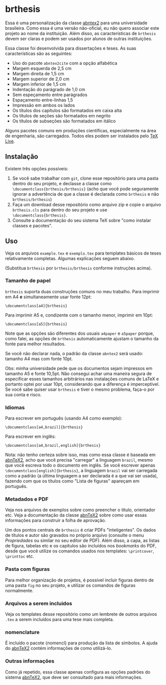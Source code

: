 # brthesis

Essa é uma personalização da classe [abntex2][abntex2] para uma universidade brasileira. Como essa é uma versão não-oficial, eu não quero associar este projeto ao nome da instituição. Além disso, as características de `brthesis` devem ser claras e podem ser usados por alunos de outras instituições.

Essa classe foi desenvolvida para dissertações e teses. As suas características são as seguintes:

* Uso do pacote `abntex2cite` com a opção alfabética
* Margem esquerda de 2,5 cm
* Margem direita de 1,5 cm
* Margem superior de 2,0 cm
* Margem inferior de 1,5 cm
* Indentação do parágrado de 1,0 cm
* Sem espeçamento entre parágrados
* Espaçamento entre-linhas 1,5
* Impressão em ambos os lados
* Os títulos dos capítulos são formatados em caixa alta
* Os títulos de seções são formatados em negrito
* Os títulos de subseções são formatados em itálico

Alguns pacotes comuns em produções científicas, especialmente na área de engenharia, são carregados. Todos eles podem ser instalados pelo [TeX Live][texlive].


## Instalação

Existem três opções possíveis:

1. Se você sabe trabalhar com `git`, clone esse repositório para uma pasta dentro do seu projeto, e declasse a classe como `\documentclass{brthesis/brthesis}` (acho que você pode seguramente ignorar a advertência de que a classe é declarada como `brthesis` e não `brthesis/brthesis`)
2. Faça um download desse repositório como arquivo zip e copie o arquivo `brthesis.cls` para dentro do seu projeto e use `\documentclass{brthesis}`.
3. Consulte a documentação do seu sistema TeX sobre "como instalar classes e pacotes".

## Uso

Veja os arquivos `example.tex` e `exemplo.tex` para templates básicos de teses relativamente completas. Algumas explicações seguem abaixo.

(Substitua `brthesis` por `brthesis/brthesis` conforme instruções acima).

### Tamanho de papel

`brthesis` suporta duas construções comuns no meu trabalho. Para imprimir em A4 **e** simultaneamente usar fonte 12pt:

	\documentclass[a4]{brthesis}

Para imprimir A5 e, condizente com o tamanho menor, imprimir em 10pt:

	\documentclass[a5]{brthesis}

Note que as opções são diferentes dos usuais `a4paper` e `a5paper` porque, como falei, as opções de `brthesis` automaticamente ajustam o tamanho da fonte para melhor resultados.

Se você não declarar nada, o padrão da classe `abntex2` será usado: tamanho A4 mas com fonte 10pt.

Obs: minha universidade pede que os documentos sejam impressos em tamanho A5 e fonte 10,5pt. Não consegui achar uma maneira segura de especificar esses tamanhos arbitrários nas instalações comuns de LaTeX e portanto optei por usar 10pt, considerando que a diferença é imperceptível. Se você sabe quiser usar `brthesis` e tiver o mesmo problema, faça-o por sua conta e risco.

### Idiomas

Para escrever em português (usando A4 como exemplo):

	\documentclass[a4,brazil]{brthesis}

Para escrever em inglês:

	\documentclass[a4,brazil,english]{brthesis}

Nota: não tenho certeza sobre isso, mas como essa classe é baseada em [abnTeX2][abntex2], acho que você precisa "carregar" a linguagem `brazil`, mesmo que você escreva todo o documento em inglês. Se você escrever apenas `\documentclass[english]{brthesis}`, a linguagem `brazil` vai ser carregada como a padrão (a última linguagem a ser declarada é a que vai ser usada), fazendo com que os títulos como "Lista de figuras" apareçam em português.

### Metadados e PDF

Veja nos arquivos de exemplos sobre como preencher o título, orientador etc. Veja a documentação da classe [abnTeX2][abntex2] sobre como usar essas informações para construir a folha de aprovação.

Um dos pontos centrais de `brthesis` é criar PDFs "inteligentes". Os dados de títulos e autor são gravados no próprio arquivo (consulte o menu *Propriedades* ou similar no seu editor de PDF). Além disso, a capa, as listas de figura, tabelas etc e os capítulos são incluídos nos *bookmarks* do PDF, desde que você utilize os comandos usados nos templates: `\printcover`, `\printtoc` etc. 

### Pasta com figuras

Para melhor organização de projetos, é possível incluir figuras dentro de uma pasta `fig` no seu projeto, e utilizar os comandos de figuras normalmente.

### Arquivos a serem incluidos

Veja os templates desse repositório como um lembrete de outros arquivos `.tex` a serem incluídos para uma tese mais completa.

### nomenclature

É incluído o pacote {nomencl} para produção da lista de símbolos. A ajuda do [abnTeX2][abntex2] contém informações de como utilizá-lo.


### Outras informações

Como já repetido, essa classe apenas configura as opções padrões do sistema [abnTeX2][abntex2], que deve ser consultado para mais informações.



[abntex2]: http://www.abntex.net.br/
[texlive]: https://www.tug.org/texlive/
